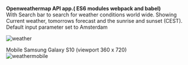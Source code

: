 <b>Openweathermap API app.( ES6 modules webpack and babel)</b><br>
With Search bar to search for weather conditions world wide. Showing Current weather, tomorrows forecast and the sunrise and sunset (CEST).<br>
Default input parameter set to Amsterdam

![weather](https://user-images.githubusercontent.com/38325801/90893682-b7323100-e3bf-11ea-8a32-75fd497e20d2.png)<br>

Mobile Samsung Galaxy S10&nbsp;(viewport 360 x 720)<br>
![weathermobile](https://user-images.githubusercontent.com/38325801/89770769-84568600-daff-11ea-9ca8-031c613aae9d.png)

